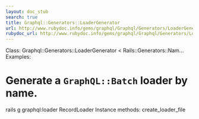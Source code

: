 ```yaml
---
layout: doc_stub
search: true
title: Graphql::Generators::LoaderGenerator
url: http://www.rubydoc.info/gems/graphql/Graphql/Generators/LoaderGenerator
rubydoc_url: http://www.rubydoc.info/gems/graphql/Graphql/Generators/LoaderGenerator
---
```


Class: Graphql::Generators::LoaderGenerator < Rails::Generators::Nam...
Examples:
# Generate a `GraphQL::Batch` loader by name.
rails g graphql:loader RecordLoader
Instance methods:
create_loader_file

